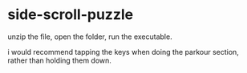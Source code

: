 # side-scroll-puzzle

unzip the file, open the folder, run the executable. 

i would recommend tapping the keys when doing the parkour section,
rather than holding them down. 
